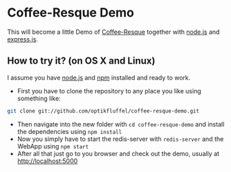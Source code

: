 Coffee-Resque Demo
===

This will become a little Demo of [Coffee-Resque](https://github.com/technoweenie/coffee-resque "technoweenie/coffee-resque") together with [node.js](http://nodejs.org "node.js") and [express.js](http://expressjs.com "Express - node web framework").

How to try it? (on OS X and Linux)
---

I assume you have [node.js](http://nodejs.org/#download "node.js") and [npm](http://npmjs.org "npm - Node Package Manager") installed and ready to work.

* First you have to clone the repository to any place you like using something like:

```sh
git clone git://github.com/optikfluffel/coffee-resque-demo.git
```

* Then navigate into the new folder with ```cd coffee-resque-demo``` and install the dependencies using ```npm install```
* Now you simply have to start the redis-server with ```redis-server``` and the WebApp using ```npm start```
* After all that just go to you browser and check out the demo, usually at [http://localhost:5000](http://localhost:5000 "Coffee-Resque Demo")